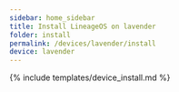 ```yaml
---
sidebar: home_sidebar
title: Install LineageOS on lavender
folder: install
permalink: /devices/lavender/install
device: lavender
---
```

{% include templates/device_install.md %}

